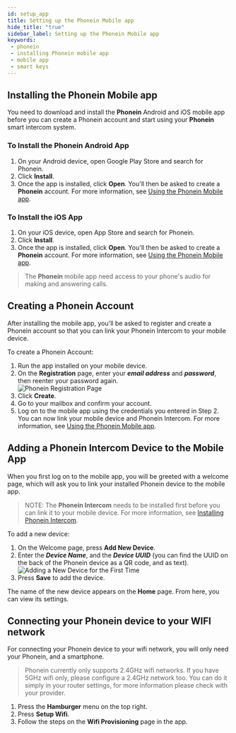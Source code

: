 ```yaml
---
id: setup_app
title: Setting up the Phonein Mobile app
hide_title: "true"
sidebar_label: Setting up the Phonein Mobile app
keywords: 
 - phonein
 - installing Phonein mobile app
 - mobile app
 - smart keys
---
```


## Installing the Phonein Mobile app

You need to download and install the **Phonein** Android and iOS mobile app before you can create a Phonein account and start using your **Phonein** smart intercom system. 

### To Install the Phonein Android App
1. On your Android device, open Google Play Store and search for Phonein. 
1. Click **Install**.
1. Once the app is installed, click **Open**. You'll then be asked to create a **Phonein** account. For more information, see [Using the Phonein Mobile app](using_app).

### To Install the iOS App
1. On your iOS device, open App Store and search for Phonein.
1. Click **Install**.
1. Once the app is installed, click **Open**. You'll then be asked to create a **Phonein** account. For more information, see [Using the Phonein Mobile app](using_app).

> The **Phonein** mobile app need access to your phone's audio for making and answering calls.
<!-- Here, you can include the information about accepting the permissions requests for the microphone, which is necessary as it is needed for to be able to speak to the guests, and the user's location, which we need to auto fill the wifi SSID and make wifi configuration a bit easier, but is not necessary. Whichever items are listed when you install the app. -->

## Creating a Phonein Account

After installing the mobile app, you'll be asked to register and create a Phonein account so that you can link your Phonein Intercom to your mobile device.

To create a Phonein Account:

1. Run the app installed on your mobile device.
1. On the **Registration** page, enter your ***email address*** and ***password***, then reenter your password again.  
![Phonein Registration Page](/img/registration_edited.jpg)  
1. Click **Create**.
1. Go to your mailbox and confirm your account. 
1. Log on to the mobile app using the credentials you entered in Step 2. You can now link your mobile device and Phonein Intercom. For more information, see [Using the Phonein Mobile app](using_app).

## Adding a Phonein Intercom Device to the Mobile App

When you first log on to the mobile app, you will be greeted with a welcome page, which will ask you to link your installed Phonein device to the mobile app.

> NOTE: The **Phonein Intercom** needs to be installed first before you can link it to your mobile device. For more information, see [Installing Phonein Intercom](InstallationGuide/installing-phonein).

To add a new device:

1. On the Welcome page, press **Add New Device**.
1. Enter the ***Device Name***, and the ***Device UUID*** (you can find the UUID on the back of the Phonein device as a QR code, and as text).  
![Adding a New Device for the First Time](/img/add_a_new_device.jpg)  
1. Press **Save** to add the device.

The name of the new device appears on the **Home** page. From here, you can view its settings.

## Connecting your Phonein device to your WIFI network

For connecting your Phonein device to your wifi network, you will only need your Phonein, and a smartphone.

> Phonein currently only supports 2.4GHz wifi networks. If you have 5GHz wifi only, please configure a 2.4GHz network too. You can do it simply in your router settings, for more information please check with your provider.

1. Press the **Hamburger** menu on the top right.
1. Press **Setup Wifi**.
1. Follow the steps on the **Wifi Provisioning** page in the app.
